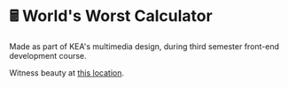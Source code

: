 # 🖩 World's Worst Calculator

Made as part of KEA's multimedia design, during third semester front-end development course.

Witness beauty at [this location](https://malthesers.github.io/worldsworstcalculator/calculator_files/).
